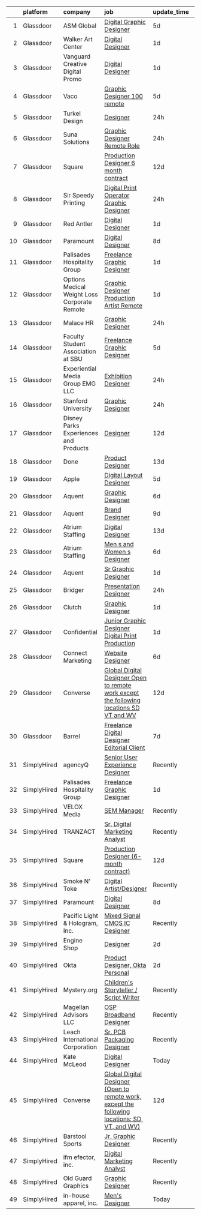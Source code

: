 

|    | platform    | company                                         | job                                                                                                                                                                                                                                                                                                                                                                                                                                                                                                                                                                                                                                                                                                                                                                                                                                                                                                                                                                                                                                                                                                                                                                                                                                                                                                                                                                                                 | update_time   | location              |
|---:|:------------|:------------------------------------------------|:----------------------------------------------------------------------------------------------------------------------------------------------------------------------------------------------------------------------------------------------------------------------------------------------------------------------------------------------------------------------------------------------------------------------------------------------------------------------------------------------------------------------------------------------------------------------------------------------------------------------------------------------------------------------------------------------------------------------------------------------------------------------------------------------------------------------------------------------------------------------------------------------------------------------------------------------------------------------------------------------------------------------------------------------------------------------------------------------------------------------------------------------------------------------------------------------------------------------------------------------------------------------------------------------------------------------------------------------------------------------------------------------------|:--------------|:----------------------|
|  1 | Glassdoor   | ASM Global                                      | [Digital Graphic Designer](https://www.glassdoor.com/partner/jobListing.htm?pos=130&ao=1136043&s=58&guid=00000181473a255bb65f05b414e5d4d5&src=GD_JOB_AD&t=SR&vt=w&cs=1_80135482&cb=1654757402349&jobListingId=1007916725427&jrtk=3-0-1g53jk9c1r178801-1g53jk9cdgsq6800-c425bd996c0d4e93-)                                                                                                                                                                                                                                                                                                                                                                                                                                                                                                                                                                                                                                                                                                                                                                                                                                                                                                                                                                                                                                                                                                           | 5d            | Detroit, MI           |
|  2 | Glassdoor   | Walker Art Center                               | [Digital Designer](https://www.glassdoor.com/partner/jobListing.htm?pos=124&ao=1136043&s=58&guid=00000181473a255bb65f05b414e5d4d5&src=GD_JOB_AD&t=SR&vt=w&cs=1_9c8ebc56&cb=1654757402349&jobListingId=1007923727736&jrtk=3-0-1g53jk9c1r178801-1g53jk9cdgsq6800-6e9441752ef50c27-)                                                                                                                                                                                                                                                                                                                                                                                                                                                                                                                                                                                                                                                                                                                                                                                                                                                                                                                                                                                                                                                                                                                   | 1d            | Minneapolis, MN       |
|  3 | Glassdoor   | Vanguard Creative   Digital   Promo             | [Digital Designer](https://www.glassdoor.com/partner/jobListing.htm?pos=104&ao=1110586&s=58&guid=00000181473a255bb65f05b414e5d4d5&src=GD_JOB_AD&t=SR&vt=w&ea=1&cs=1_f2c7f522&cb=1654757402347&jobListingId=1007923402053&cpc=0EE938385DA0F52C&jrtk=3-0-1g53jk9c1r178801-1g53jk9cdgsq6800-ba81461e9cd8fdac--6NYlbfkN0AuAjYKnBHsdkcMxrD7ZJITXxV72vImVt5xOyKRJQecNMWI7KAtC0OFJIYsAbfb8YRRY8LM3MWQq8_CWcIOLI7lDzglLrOI5v3y5tixu1Akb9Mc2EWYk6pH241XW04iydie2utusR0Mq6WbcF5v4ToK4dbpFxgB12Dk9r3QVcdo5shvpb0ZLUa-YDGbfT-H1jJcSayaLmSoF73ewGOleNppqq9N3rHCJc0MMLGo2ZRhkiaSEALPR9kKc_0AbLd3mAPPRQWexKepvBboq_uFqr--Ge2Sj5tauo2ATewcS3dt0ErjQTkr7tpmhPt1CVjmwUpNbi_uGqnAT12r_5tvBvqbYSG1N2qSttgL67ZCBDzgnVHcYdkA7oKu6eq8kLgGixVUOKYXCGB0XcL6HKFwdm-eWnxLIvehMGLU9TepxEIxvtJMdzI_G_6FDEUvnUwnFqppOo5RaHuTzpaSTn7BPT3aagxaAqNg8DMxw9mSNxA-rm2Km_vce9GSEhfXS6MGIpU%3D)                                                                                                                                                                                                                                                                                                                                                                                                                                                                                                                                           | 1d            | New York, NY          |
|  4 | Glassdoor   | Vaco                                            | [Graphic Designer   100  remote](https://www.glassdoor.com/partner/jobListing.htm?pos=116&ao=1110586&s=58&guid=00000181473a255bb65f05b414e5d4d5&src=GD_JOB_AD&t=SR&vt=w&ea=1&cs=1_812518e5&cb=1654757402348&jobListingId=1007916376483&cpc=8795CF9063CD573D&jrtk=3-0-1g53jk9c1r178801-1g53jk9cdgsq6800-08f28e733b05aaab--6NYlbfkN0D_sybMACCpf9B-677oK5j6rPldVB6BlrVvFjO_o-GJZbzuF-qh4PxErFUqfUsv_6vhl0jY5Q-yQPH-iHKHcp_XDbJBS22ZwItoKejFa_j4izDEiupumHMXEFJCGUZZEOt2d_BvevA5K6Uc0H9mlJj2RyN6QL_iHcfzLqKw589fVrR8pTihbEaeP70vSMdkvnV7QQOkIcbE5KGwzgkArO-ST9UH00LNlc7_KlAgI0JNNPsJ6wPnHsMTqK0Gh_dMTNHkffV8QBCEOrL3wt45LLlXHA4MVYlLUtqdDCpH3soRWrnahEM-ei1ccg79__SghcFaSGMUtKOXbBm1RLhCsNUarLd6ShkHXGmLVGXAwX1P8JS3r9AcudIWyI0kS9fQsx7isEwT7d6VIjKzaWwRls7UGAIrJ-ApYN6nUYsg_EoOfbwIgjQ20mPn1MuBoUHqpgPfwJKXsDO4LC9aRNfgUe_mSuGNeRlv4h1S0kgAjev5_gh4YIIP3jET3v1h_C3PcmM3U36e1eVeL2OHvwNA22KeS7aMHPrvunxCXwVzIR2pCA%3D%3D)                                                                                                                                                                                                                                                                                                                                                                                                                                                                               | 5d            | Atlanta, GA           |
|  5 | Glassdoor   | Turkel Design                                   | [Designer](https://www.glassdoor.com/partner/jobListing.htm?pos=101&ao=1110586&s=58&guid=00000181473a255bb65f05b414e5d4d5&src=GD_JOB_AD&t=SR&vt=w&ea=1&cs=1_39775eb6&cb=1654757402346&jobListingId=1007926341868&cpc=BC9CB04B69E72EC2&jrtk=3-0-1g53jk9c1r178801-1g53jk9cdgsq6800-68148324f7bdbef3--6NYlbfkN0BBGG9LMNqL16EzDx9S3nKk4b6IwprgSJginr0DZD_oW-LxatidhHjSmVhFJ57BJYX4-IUewISouBAPm89hlvC7ovCARdCHChI6pdgdjptmWrF9m8xqIN1IGktWGMjD8kJh_BKZcxCeoc0ycF-InflZ9DZPO8b_TMQr7qNdqrEQgpxRUrAn-u76ATVf7dMQ-bRnoUbOCcYXvSLYozb8IUl__5_PGilkd71eAtFG1-Aa6ZYVHCneDkul2cJV5TiWtMHnUZO6g-UlRpTUAk7iY4k-gL5JBkb6gFnM07DmmdazYyGF0famLPa5hiQi8tLczSm9DgRCI_PpcY6kHxMBY--1u7zSsfyf3fxdv4U6aMl9N3nOzHxK5x7f-nICVExoK1FdgYjqcgiFizhi9uNJE6-rQ88asxKcIGDld4nKhVfFEZf1EX3Ldp6X4nGs7KcJzECUK3TSf7pKjUI3gyGQl0oz2wg9HtR23sH1kq4iiy8vDOVpugTVj_kf_EcxrANGmwnsucLFm9S_9g%3D%3D)                                                                                                                                                                                                                                                                                                                                                                                                                                                                                                                                     | 24h           | Somerville, MA        |
|  6 | Glassdoor   | Suna Solutions                                  | [Graphic Designer  Remote Role](https://www.glassdoor.com/partner/jobListing.htm?pos=113&ao=1110586&s=58&guid=00000181473a255bb65f05b414e5d4d5&src=GD_JOB_AD&t=SR&vt=w&ea=1&cs=1_94fb70bd&cb=1654757402348&jobListingId=1007926454974&cpc=F4EED0218A761C36&jrtk=3-0-1g53jk9c1r178801-1g53jk9cdgsq6800-b8d5b52d3abaf145--6NYlbfkN0CrKuqFZ2HChdZyiPpNbXltZG8irn86HcrPSLd6tRIx4ZVIhI3EJU2hNTlUwn7jSESv8YR8b2Eq2w7k9SOve2S_0zdl-PrxRV24aQ-7NDrJlvLtQna2nRoYND_fNhL2_VoHmScG3YuvBo1N_Wge87rf440oWhqNhO2dNrrc7e7a22i0ylZQKvSVdM2Tt59phaE8BlDXrRfYtBJXHNGfhei7GaQBGO7vDpUPjn0xnxSHO5jHlUpNtyajwAH8wjAETlBvWAau0CXXPwrRmwjWDBTehlFOC7QxLhWvBdQln9SgZZZ6YddtGzLFo_Qtrk_oEkIBe2VZDmOzuv0iZPGECJL7UFXK9IePIL6153uLycJnGcJyqBuIn-3htE0t8pADwzPhsugvLshZu5X4KBuo_ufunLEditiHZOhXBSS57JUwYotWXMNpeIAWUiGdFeRLFbE9csLT_GXSuS94UCpY4LLfKwiCCrtgnSmgcYaiE_8G2QwS0u1Z9BSj275iv2AyrgLbPa0JOfKtEPmFm0-BdnPd)                                                                                                                                                                                                                                                                                                                                                                                                                                                                                                            | 24h           | Remote                |
|  7 | Glassdoor   | Square                                          | [Production Designer  6 month contract ](https://www.glassdoor.com/partner/jobListing.htm?pos=125&ao=1136043&s=58&guid=00000181473a255bb65f05b414e5d4d5&src=GD_JOB_AD&t=SR&vt=w&ea=1&cs=1_21502f04&cb=1654757402349&jobListingId=1007899387184&jrtk=3-0-1g53jk9c1r178801-1g53jk9cdgsq6800-5291b0f55d9f341f-)                                                                                                                                                                                                                                                                                                                                                                                                                                                                                                                                                                                                                                                                                                                                                                                                                                                                                                                                                                                                                                                                                        | 12d           | Remote                |
|  8 | Glassdoor   | Sir Speedy Printing                             | [Digital Print Operator  Graphic Designer](https://www.glassdoor.com/partner/jobListing.htm?pos=103&ao=1110586&s=58&guid=00000181473a255bb65f05b414e5d4d5&src=GD_JOB_AD&t=SR&vt=w&ea=1&cs=1_f318c55a&cb=1654757402347&jobListingId=1007925994829&cpc=BF2D99A98B89D842&jrtk=3-0-1g53jk9c1r178801-1g53jk9cdgsq6800-3783f5a896da3b6c--6NYlbfkN0CuzsG9FhRUzkpdyAYWijcn66NWQSH5HSFZ2dpvxNp_JjtXIu20bFzANCUprxpLxwx8fGdYxpyAgKucB4o2-unOcnKipV4WCil_-IuBJr4AEavHUlhY7bvA_OsDUxc_XtHAgGbBFks-ORxl9sFMkk7flOT-Io8yAcLNuYd8FN8q9w3gXxb_PZfnwx1ehRHIemADL3BVAQr_M9NC4MsTaUlwPUuSdRXqvWbVF1nkzazlX7dTvfsCS7bQLg9w8J1ns5W8VSeevDYj62yCRVtWHPasqWeUdYkV6VsrXh8w0tIhUJJji6SYh47MZR1twRUJyi5ap7edIEklwwUO87ph697GuOKiksPB9jvD0m0nYsjozv587eruqwxlsCLUm4-PWvrk2D_CMZHaZTaI9-nLXjE3qbLdCWNATkhtu7iHqwHobt8-9pVyIj4_EIhspsCTzbnH8QcHryFXbQyzJ0foP21GlHGQ-3TmWFqlywFfn2WGXWRcwunRvB8EBL14gCql97o%3D)                                                                                                                                                                                                                                                                                                                                                                                                                                                                                                                   | 24h           | Boston, MA            |
|  9 | Glassdoor   | Red Antler                                      | [Digital Designer](https://www.glassdoor.com/partner/jobListing.htm?pos=129&ao=1136043&s=58&guid=00000181473a255bb65f05b414e5d4d5&src=GD_JOB_AD&t=SR&vt=w&cs=1_abf7daef&cb=1654757402349&jobListingId=1007924065144&jrtk=3-0-1g53jk9c1r178801-1g53jk9cdgsq6800-ad2aa157f85496fb-)                                                                                                                                                                                                                                                                                                                                                                                                                                                                                                                                                                                                                                                                                                                                                                                                                                                                                                                                                                                                                                                                                                                   | 1d            | Brooklyn, NY          |
| 10 | Glassdoor   | Paramount                                       | [Digital Designer](https://www.glassdoor.com/partner/jobListing.htm?pos=121&ao=1136043&s=58&guid=00000181473a255bb65f05b414e5d4d5&src=GD_JOB_AD&t=SR&vt=w&cs=1_12913cc7&cb=1654757402349&jobListingId=1007905505970&jrtk=3-0-1g53jk9c1r178801-1g53jk9cdgsq6800-2970fe3781bd42e4-)                                                                                                                                                                                                                                                                                                                                                                                                                                                                                                                                                                                                                                                                                                                                                                                                                                                                                                                                                                                                                                                                                                                   | 8d            | New York, NY          |
| 11 | Glassdoor   | Palisades Hospitality Group                     | [Freelance Graphic Designer](https://www.glassdoor.com/partner/jobListing.htm?pos=111&ao=1110586&s=58&guid=00000181473a255bb65f05b414e5d4d5&src=GD_JOB_AD&t=SR&vt=w&ea=1&cs=1_143d0698&cb=1654757402348&jobListingId=1007924335698&cpc=32EE424DE2B657EB&jrtk=3-0-1g53jk9c1r178801-1g53jk9cdgsq6800-b405e2b8cd644ee1--6NYlbfkN0D-dciPH9-XlgGA_QM7HOrLqMY4F-XGjrsbE9eoo8PYvzP2YlhXXoN_7sRlTygH8jXsHW9AhhAerFGXSZzjzXUL-2FMcYLGfFffhRGLPR6A8Cxyaq-mxTzdhVDhKA4ZrfrYplTarPFPEoWbiFJaS0BgSMr4lpI52QJ-872kShdPl5U3VQOKBkvAVJDfmwkKnyPKXO6jtGfqCa45WOVBlFsZy7S3AoERtoid5-58IQqwllrsdOBHZkyJGJeH8bnweOEJIUwbjSmZ0qMe4OCAou7zxx2oUlmn0toKUwYq-p1L0x-xeAmkgCP1HKMa3cKPvwenpOB1CTfOwKr3reZJyCO_kukhhr2so8trLkHE4vClLp3qhnBCoNLTfiA_JR5za6kRAPOOSoALQ0ey6FYgZAW0fpraZ3YvpE_OqoIrA2aVdUbZsXB1EWN0TY8s6Yylf3Seyg3RJQoGKLAQiKrjC0YwbjZ8zQBPvj146CAK83n3byy8vr-SRb2wQbaxuCCnqf_uuAjZjZcZBw%3D%3D)                                                                                                                                                                                                                                                                                                                                                                                                                                                                                                                   | 1d            | Remote                |
| 12 | Glassdoor   | Options Medical Weight Loss   Corporate  Remote | [Graphic Designer Production Artist   Remote](https://www.glassdoor.com/partner/jobListing.htm?pos=105&ao=1110586&s=58&guid=00000181473a255bb65f05b414e5d4d5&src=GD_JOB_AD&t=SR&vt=w&cs=1_47afa3d4&cb=1654757402347&jobListingId=1007924226699&cpc=40021B6B9FB64F38&jrtk=3-0-1g53jk9c1r178801-1g53jk9cdgsq6800-2bf8d94c5823c0bf--6NYlbfkN0AmAiFrx6EDHmlxYwsl_Sd7CYI91iAkAKqr5ypBzonM2K9-h3HOtVLToDNI3o_6pzCXzk4SrtVfH8J3kFo5wEMzD0DvpkXXecRMRlEjc7mH5J1zl8BnTgvlx2HxHTYNpVDskgwnFMZtj7k9Sc_s5P8ya22oMSSDmAVyrsZbNQaW9oTPC9sKCFNLDXQlymv8J1yXU6WCdK8IWkrJtdaT3pg6Gnwh43Y_TKSX9dCyNpP4-wChSKReZLw5hu5wL5NS3bK_MqimbPlC0_znplEgZQJokNNA-VyuF2Y2EMRtGDLBRKMlxKbu0jk5LovOpgeXX6VdRTAumuD5Mt3IFhJO3bcvfHGIPuYXYIOSXbCCUtHmbFialNGNW78xV8SIN-BvYNmQk2RtgC3UtVvctGVyJCqtGnsKIwVWYHoT-0rVGjs0hec-u2KNwPZxdgINJieFgJtRtiIEAkmFuflUoSkPof-JyDMUGEs0kdOleVoZRDp64-345CDPBpTEHHMcmmrnuiOLZR_sKHiQYDJT7pQoSo518h6tepOaceJ7cl80KwrIkwdmnY99yKAPWP90K1MwHDX6OkVLjcbgiDQHH5FlfA7KqBO8MNa9IhYRfVFcdlowjCsk6faFoqywpEbkBf80rcPLYCup6Mh8vQ%3D%3D)                                                                                                                                                                                                                                                                                                                                                                       | 1d            | Saint Petersburg, FL  |
| 13 | Glassdoor   | Malace HR                                       | [Graphic Designer](https://www.glassdoor.com/partner/jobListing.htm?pos=108&ao=1110586&s=58&guid=00000181473a255bb65f05b414e5d4d5&src=GD_JOB_AD&t=SR&vt=w&ea=1&cs=1_caf52cf7&cb=1654757402348&jobListingId=1007927040837&cpc=8A48E7D5890B96AC&jrtk=3-0-1g53jk9c1r178801-1g53jk9cdgsq6800-03fca42016981b85--6NYlbfkN0B1K-_w_jr3eLAmvvwdCAHXMFPGP9wVqn1cg90rn-dvSNA4PvwLnW7UeZstGaONGmTQSNpiplE-BdQIDhLE5B3eu7YFBs0yoToMnOrGigEFXgl4IBHTFirHtHDcRtwM9gbKPa6FTZg8E2vVUSMc4ALC0_w4L2wWReyXjd1UVK9MGuFLkar2_2Io6-F-MkqKVD5BK18hD0x4Lt3kGBzl7ExOyOK1PJn7PaZz6n0Jhd6M56Ldfi6fcQMG1D_BzuUmzxkljMSioUkl2eYPZAF_GJXihwVJRqnvzs1QNUtoXqfLKF_AIkY11x_EnTeLWhp08Rjd-JXmrtys_T7wAb8UL437urvfS9HC2Bu1wcG7pwXggcpyy8GnOwi4qhFLefJUIQWc8AvugEMoEAR792flA9ufj5_lwCg3k-SeOwhAx3FLd39vWiKpEfzxnDoiTJ2eskwnx9FCOMbCEfFFdm5GsROVkExigesPH2sZpJ_XKZbtrfrcWwOF9gZ9Pb85KWan0yDQk_RU2Pf7iArBFytvBC4C8WnOnBAgxHRG0nkxcvur4q2rtfj3BLrKhIclHeIDwDMvn12UCFOVIs5nGVRJ41UsMJcxRW2kBEsPBYylCmkMwQ%3D%3D)                                                                                                                                                                                                                                                                                                                                                                                                                             | 24h           | Remote                |
| 14 | Glassdoor   | Faculty Student Association at SBU              | [Freelance Graphic Designer](https://www.glassdoor.com/partner/jobListing.htm?pos=112&ao=1110586&s=58&guid=00000181473a255bb65f05b414e5d4d5&src=GD_JOB_AD&t=SR&vt=w&ea=1&cs=1_5ba95215&cb=1654757402348&jobListingId=1007916309617&cpc=2CAED5C921A5F994&jrtk=3-0-1g53jk9c1r178801-1g53jk9cdgsq6800-b461f3c2c1fc72a2--6NYlbfkN0D5OM2_DtJwWfmjDms4YBJ7udPE98KGKje_yY5u683XQjLowkIHHiTh22S_utxEMKHI08aF4QWqFKor8MJUT_kFOMt5x_2Z64TQenWTcwZhxRQmBev_HpXoeVoD15X6FBid0GRHxLoLON5sqpKENA7JL8yTR8aw4ds0RNOqc-j37qwFZM3BeTODJxLQS14YpmuTHIA9nNoWmB4L60qznj03kyPiVSe2K9KKtjhtnjYts8s3C39PB-gVT4Cl409DpUfcG2olIjjQ7A4267_EN7DWQBjCTLrD_K7i3E9jsYeO4wBoLuqkGM81duyk8MMkYpowaX1vQySjRYK1dbcTpKSrJK8AVLKM2zjF1NWuVm9-MesPFa_xDAaDL0Px3hMdEMKJ-4wfHms_o4h9tso6JeF_Ij40Clg7VMLMPRMptF0VziBlTg8lybl9W--584PQNTvS3zWj76N8kuEO6qg8cy0IfgJ5wBevm7YdgfizbZz-8oaQG97DXfG7wWBvkNC8UMc%3D)                                                                                                                                                                                                                                                                                                                                                                                                                                                                                                                                 | 5d            | Remote                |
| 15 | Glassdoor   | Experiential Media Group  EMG  LLC              | [Exhibition Designer](https://www.glassdoor.com/partner/jobListing.htm?pos=102&ao=1110586&s=58&guid=00000181473a255bb65f05b414e5d4d5&src=GD_JOB_AD&t=SR&vt=w&ea=1&cs=1_1f468e96&cb=1654757402346&jobListingId=1007925989422&cpc=8E078B77C4668316&jrtk=3-0-1g53jk9c1r178801-1g53jk9cdgsq6800-a6d8193b30f55bff--6NYlbfkN0DWtRa9NJfjQIs4MWRRqD4F41esfMsK79cV24t80VXfzWoIWo7wDhVmyZUnlRQS_-iGMlVLOPf2zmP-Kd9d0C9acLE_yyMGRN2rLe2LExMIcAG917M7rpynZGD-r-EMD6N2smUNAgWb6TDtpTxWjhoz_AJSxAtej0D2KcjQr32Ka-491Xun2sU_CXB2PqRhHj1jHLE-UnfXHfJqy2OJ5FiECP4lpssb0YDspG2A4DfjVH6utuTI2COYst2OPVw6QUXEInXAumxkx4WDFngjST7h1ebkI57FOzEbBOEjEOfVKviMacSLefnnkbUKWZQoqyBVrwXPC_rxKV9f6I0JpmUPtE6wn5IWYL_MAAlFoX2ONTJrIUfCSn1OuAlsoDcjyJ_2XpOdBNORu3iPMIjdcVES4STpQnfg9o88hCvl2OUBsDkC_xiHdA_9tW_i44WFyYIhkQOIL-6mciyxYninaHKtg7KjiwaVo1TwnqeGu2FdST-y0rRDMcy2GRjKFwaEE_ijJJcIXbwshA%3D%3D)                                                                                                                                                                                                                                                                                                                                                                                                                                                                                                                          | 24h           | Peachtree Corners, GA |
| 16 | Glassdoor   | Stanford University                             | [Graphic Designer](https://www.glassdoor.com/partner/jobListing.htm?pos=128&ao=1136043&s=58&guid=00000181473a255bb65f05b414e5d4d5&src=GD_JOB_AD&t=SR&vt=w&cs=1_2fa0922e&cb=1654757402349&jobListingId=1007926601242&jrtk=3-0-1g53jk9c1r178801-1g53jk9cdgsq6800-d533184c31be19fb-)                                                                                                                                                                                                                                                                                                                                                                                                                                                                                                                                                                                                                                                                                                                                                                                                                                                                                                                                                                                                                                                                                                                   | 24h           | Stanford, CA          |
| 17 | Glassdoor   | Disney Parks  Experiences and Products          | [Designer](https://www.glassdoor.com/partner/jobListing.htm?pos=122&ao=1136043&s=58&guid=00000181473a255bb65f05b414e5d4d5&src=GD_JOB_AD&t=SR&vt=w&cs=1_16a18e7d&cb=1654757402349&jobListingId=1007898051939&jrtk=3-0-1g53jk9c1r178801-1g53jk9cdgsq6800-643271d0f8830234-)                                                                                                                                                                                                                                                                                                                                                                                                                                                                                                                                                                                                                                                                                                                                                                                                                                                                                                                                                                                                                                                                                                                           | 12d           | Kissimmee, FL         |
| 18 | Glassdoor   | Done                                            | [Product Designer](https://www.glassdoor.com/partner/jobListing.htm?pos=107&ao=1110586&s=58&guid=00000181473a255bb65f05b414e5d4d5&src=GD_JOB_AD&t=SR&vt=w&cs=1_aaa5a620&cb=1654757402347&jobListingId=1007896596008&cpc=AF1E4A3695F490BE&jrtk=3-0-1g53jk9c1r178801-1g53jk9cdgsq6800-62694e3607ed607e--6NYlbfkN0C-LxO6OzFeyYVxZOsqOoGVZSPgtH8WHva8NWd1WDVRmqXupYKp1xC7mBY477ooZpLSbW9f2GHbcWvIeALBGdza5CccmxxfJIlOcVioI_zaq_nlqjoAI9qWq4AcwmRasbYh3PVdAmo-nd2dfN4TyJGlDH__UQKqaR9AQZwfwL5gEGZlNmtrP0nIZZcyiivmOFle2rrO__uMOHZWrXyNoePew24lmywHHM4Yu2jvGpRl5GFRxyqx7rOtan4mTmqlHJW3EZHwu6Jl4QAU3n6tUzNGE-21RAAWM1XwT5DO7A4dOKNdHdxleydu9deHQW19pzcgfjnUjsIzm8eCosWS-i7RygogBwrmXi4f_NyOMyeHV2DutwJDK_EmOomCPOu-Kvzr-OP1foN_FeBop3zNkxdJMyuDlinno6Qd40Yxg1qunWOnY5dQQjSgi_-0fNBW0Y4nv0QGJS1eFmaA3Q5eHXwGcDRrm8JEwKNujmUc-uGYriMgvC625a9ZhTqKV2RVmGxV0FtYm8uF4J_xwc43HV2JIrNyHJco_yScTEAqOzUmYfjDMMvoAFZP3CYs_MyeP54RCNJpeuHoEno_pStNJjtc)                                                                                                                                                                                                                                                                                                                                                                                                                                                              | 13d           | Remote                |
| 19 | Glassdoor   | Apple                                           | [Digital Layout Designer](https://www.glassdoor.com/partner/jobListing.htm?pos=106&ao=1110586&s=58&guid=00000181473a255bb65f05b414e5d4d5&src=GD_JOB_AD&t=SR&vt=w&cs=1_611995e1&cb=1654757402347&jobListingId=1007917015785&cpc=B076152010A3B66C&jrtk=3-0-1g53jk9c1r178801-1g53jk9cdgsq6800-8a90a70d83359f7e--6NYlbfkN0BvKrLyj5gPmtZO9T8euul8TCxuuKNOtzRJOomxnwSEodTz2Bc-sPZl8WPllYOnI2gKGmARVlNo3lfOjTHd7doCUsSM5i-YfW4ki4WP-9LUd2MVhn1uzP_bgH3s8MZWh03QrAkubf6mSv9eExnRnsSPx782mCuy7asyDNCUfMp8klOlaHebsSJKp8sQeNrPtbJ9QDDeaNlj7ywf6MIC-i4HrD0DtNH7Pr2TmtjHhsG_VeMG_52ByFjoGJTs00Jtc5RYvLXMwB338hXjP9yGL0MpsWd7YSJ5kZsPTPMEUe1ZXCYHeahLDHolpL_fBKUIHdT7J3VWOREuRvbHF4DwCAtvbzyF3WbOzcZYMNjg3Hdd0cnHfXEshIzEatNi__fUNga-oidQZZnPAO-QKIlx-1V5oq63wciqbPfnUzS5w6oR6d9Tbj9ow4WxmXhQxK3gqjlY0hoHzBlwHlpDTkvNoBetvF6ij5kQ6XB47DqffZSamJ-hnSpkTLzbUGtqKa2G8phQldysQ9vhKVX4Yj0Hdr_e1M3uORBJKtnXz6tqBDvnLn14_Jqqj3nLrU1vfWbSyg6CSGMZJtwTeZuWOKYYYum1fqfe-Gviss2BmYj3JGod-GcID_ka1oDiY3mogiKZpgkd2aZ3KDcGplKkKn3amtnQAQ__u-q3UllD8sjXgofyBAUqc6NeKFbxwwmPFB-hSBS5LJSgS-L_D0rnlr5mBcVLlN7Egrg4TW-X9N5F92H_P6ZSp69K6ckYJrxVbcNBDBaEQiTGBhXaqsI1ZHzC8d5lW5IkW9SVsK3hgLyiuJfrb98Oytg7_VRA-fmSCHJ5KmYcNHjJpDyMDXESsrYIfFahL-g1l-YI_Nh2aisPrLmjZkvOqpcKQX_ytVmd7X2hMugsmRIPAkFF_4aExdAOAWDYu-sIqSSLE82tPsFLmFprlUR_W3wE9CNQw6oZvAyL4M5pSQY9qh5k0Q%3D%3D)                                                           | 5d            | San Diego, CA         |
| 20 | Glassdoor   | Aquent                                          | [Graphic Designer](https://www.glassdoor.com/partner/jobListing.htm?pos=117&ao=1110586&s=58&guid=00000181473a255bb65f05b414e5d4d5&src=GD_JOB_AD&t=SR&vt=w&cs=1_1b3d9c3b&cb=1654757402348&jobListingId=1007913723414&cpc=A65DF3A704A48F9B&jrtk=3-0-1g53jk9c1r178801-1g53jk9cdgsq6800-2a439be635ef1c4a--6NYlbfkN0DMrcEu7yrtATojKJA7cEzGQ3FdRGWLh0CZQInL4ECGI9gD0Wolx9R2v-Aex0-GK076c4u4wvKPf8HR1GWULyhEUo4Tlex082KQlMk_gIK9S-9HbFztSrw_uAEa7Kl8YIfOEZG_OiiRs9gg7JB_I-dRpAuFSIsmk6HciPlg0uhgK0OVI99X7W9abB-jlz1IPb_Gouznug9nMasY-DD4POj_kVrXI4u-OsggtyJR4T4gkKljXB7yIf19xeQO-FsTvP4o-ef3fOezQ3OpLVQLpciMcGc3qXyAMqcaVqky3-6ZqQjk0PqHkBDxMCY7_CFXt7YRMtosyfIeJzZPbhUy29A3Y4RPmykevBlMOzI0DliPA7Pe5PPpuC5ZwkrFHJMommIAFtdqK0xdHN3HyvZgjqgQnMgtJNotEWCEB9o4-RAycNZ-LMrEgXaauAbRBj_mJKj1GXTcQutJWg%3D%3D)                                                                                                                                                                                                                                                                                                                                                                                                                                                                                                                                                                                                  | 6d            | Washington, DC        |
| 21 | Glassdoor   | Aquent                                          | [Brand Designer](https://www.glassdoor.com/partner/jobListing.htm?pos=114&ao=1110586&s=58&guid=00000181473a255bb65f05b414e5d4d5&src=GD_JOB_AD&t=SR&vt=w&cs=1_c243c8cb&cb=1654757402348&jobListingId=1007904361036&cpc=47CFDC01B3F81FAC&jrtk=3-0-1g53jk9c1r178801-1g53jk9cdgsq6800-3a74673d5f60b33e--6NYlbfkN0DMrcEu7yrtATojKJA7cEzGQ3FdRGWLh0CZQInL4ECGI9gD0Wolx9R2v-Aex0-GK05aw9RU-KCTKzrrYCMOIvwsh01nDuVmhWGneBVfajRotrf6oeh0iwtu_D2tWy7JwFcLdEAI3up_G04IyGerZfVnzbcNaDnkjMpjoBVVN-JApH4iFX1Py9Lnu5GOIJ62xhskyRlCwRp-j9TsQQeHowJVH26MvYjYRcKN7R-84XcX3VjC_UkKO9khHgB8yMzXtYLxRA2sIfOJrZHx5xlYbBVUAiOqS9fw8Kxh84DALwg3S32x9ZgruBKLUSxfIXLuzGybespEgVbCFmqC3e1_qpCOc7vxYlnjtYnWMdWk_-VMRQVIBM-cQYGRorNf-7hqGLyHGMlOI88FO1eRz_LByA1iY0mPdTHq82uVT8R8qk7uZtAzM9nOKRKq6PfuMA1jKqLKOLhvt5VETA%3D%3D)                                                                                                                                                                                                                                                                                                                                                                                                                                                                                                                                                                                                    | 9d            | New York, NY          |
| 22 | Glassdoor   | Atrium Staffing                                 | [Digital Designer](https://www.glassdoor.com/partner/jobListing.htm?pos=118&ao=1110586&s=58&guid=00000181473a255bb65f05b414e5d4d5&src=GD_JOB_AD&t=SR&vt=w&ea=1&cs=1_8c8d049c&cb=1654757402349&jobListingId=1007895620827&cpc=334ABAF5D42DC775&jrtk=3-0-1g53jk9c1r178801-1g53jk9cdgsq6800-c85a8ee0eebe05a6--6NYlbfkN0AJVhJRw9wUHBCF8R8adMoLXwMaKLwknIknnYTuOdK23DV61sywQ-0ewnDTWuO3HeOnTOVJiD2b_ZCHrmXLgSem-7P3rQmuidm1Oz8Ji2TGDnepYIhbEttUZ4i8pIZb5-ZMKzAFw8zxtPoUc1KB-EeG52udjWXuLkJUCD63QL2Uhbv89vviBXXQUe16d4F1PCRl607vfDSvoif47vqJrX5_OHsuggWDA7AXMjx0Wks71lvvVbnW9e4P_D5Fhjst9o291wdjCoovx5YthyHT2zH0VW5fCmGFuGxq0uZHuvhKmTkKDYTrQjUuBOcUaMoD2yRUl3I50cgQh4aktQJ1E008-CHtxBQANZSWPS_IuHgy45sGMtuEw7r9YatugnJI9a-NoGKtdPjYCjdnV3jue1p_u-X6GCJTZP2hCr7UAgj0KrLYsIBeZ-DK9QkdlpB9dU4EYgs0tSwNYuIm2hkYHuJJGd89Er6J3M4EeQT54Kw6Po2VuXoF1ITMXhX6WXlQpmSRylNxZwUVqM_tov7ZOH5D2pRvEi3eSkRc0H4yXPJlacrabrms9WgXKcRyUaPPmHhCUMdUp8pjhSa-mbgdGtjPQlvch7twVcOEWoBWvlVqdMbbAFvLMD_QancEH9o_MixXw7D5VNmCCzLPY-ivGF9hzIVkOkOPeYinpopZG7n1v0sLoEhTWv-JKNeZMgfuUBSYHpSil4oW5bLqpQJ5ISU5WZsAYEONeFXxaU3EfZSp2j5SNcDkRygyYw7UtcapG4QxM7hMfEQb0WZZcSDqk8o39ZPiVfR2ISfCoHOttg-pyAKkR91_Kk1JA67ZL_yCw4oxo5TNX4ZYLRo8BRbL8raqsBsy5NNZlpFUxO1Pv853WSk2Kp_3YcbC_g4XV19TKk5Uun9ZmQPbXxKsfjOzbvM4dYC_b_S4WYZM5boTAsVmjbkZKZs2J0ewlBWiiO9PqDd2N6cKFG4qSU5I0HOcdSwYlaJF_SgzRPynIqvSj7-5FotOv_UL-XnVBNJg-kEpVP8%3D)           | 13d           | New York, NY          |
| 23 | Glassdoor   | Atrium Staffing                                 | [Men s and Women s Designer](https://www.glassdoor.com/partner/jobListing.htm?pos=119&ao=1110586&s=58&guid=00000181473a255bb65f05b414e5d4d5&src=GD_JOB_AD&t=SR&vt=w&ea=1&cs=1_213cf3fe&cb=1654757402349&jobListingId=1007913980438&cpc=9908D8D4413DBB8A&jrtk=3-0-1g53jk9c1r178801-1g53jk9cdgsq6800-3d5321b8a4797312--6NYlbfkN0AJVhJRw9wUHBCF8R8adMoLXwMaKLwknIknnYTuOdK23DV61sywQ-0ewnDTWuO3HePKx7sYA1HMxwYqcWFzVaNoz6VDVe67G9sWCo3LupUkJMKvj9SkQt3hpnT4eNFFOLwxgGhXdbtxRX5Ri9EjHvppXZsXoze6a_lbNprpzb1sH-6YcsF-XxI_hC6HUuzwblfJuMRVMa3zBD38CMoxVcgVj6yReZgPRcgS6zW6z4aK50egwOkVHPbDYWP7KlLkZCrjV_-iJRcyN_xQCZLmaFJBbVDHgfa3SYbnsapDSFeCojLtapnz3E6tWoVLKsoEL7qnP9L7NnHkrkeWg9vvo6EcTiaxNKResD5q_bNaaBdW3CcrAv8djut1SanIpPq_X8tBYUHoo_-jbrogUa0VLOljbAHd5lRAthmjHJiT0oji8djpGygraaGrRFK9yECoQAau8hBJy-PJ2GjU65C5doX0UAQ8jZzBq5MOrXFXVSJf8W35UWTUp_UE9NVXdY7daF-PBQm9U7VRucQ-wCQEpn_hmn4xD4m8UHN7oRGtW-TYkgMFMJ9Ubx2K9qtvIx01QJ1XqO2iHVIJAUZoWbj43elDwTmc7rMF6lrR6OckO-yrIlqwNWbT_FFZ8g2kUxbytJJ7TEtQ6TJxK60Kyypk3sq9bJ7eBDoctrmtwVmXEJJ-GkBcfQ4kq45BUHZV4GpcOVWrj6WcvQ5bz_TP9Ua0BYA-SEOinzV2-DZRW1g9mqzRBXYNsWxVnu0utikF13PpQol02Q_qxCWonFsZ7fagpdnQ7M-jaegFUp2XXoKuXR20cEzBFlhJtEdIxD3JLFr4eUHBQ4vKzEICXyqETDCbbWNlQcWTuGf899SFoqCvBwxh9vWSKDMrYblEqfzdaNDNGE7BgnkRaaF3_EXfW6fzK00ilxpaBdyVkfxfe1aBvgoxYzctLisdGV8fM45zs1zm-0WhwaiKa3p2YTWagUHLQL5EiCVibhmJlSUNKveNXLhYx9R8NdCYTc8G3L-13tMWRv0%3D) | 6d            | New York, NY          |
| 24 | Glassdoor   | Aquent                                          | [Sr  Graphic Designer](https://www.glassdoor.com/partner/jobListing.htm?pos=115&ao=1110586&s=58&guid=00000181473a255bb65f05b414e5d4d5&src=GD_JOB_AD&t=SR&vt=w&cs=1_64c79387&cb=1654757402348&jobListingId=1007924481156&cpc=3DB599BF2F4828F0&jrtk=3-0-1g53jk9c1r178801-1g53jk9cdgsq6800-030631ef2ff7b954--6NYlbfkN0DMrcEu7yrtATojKJA7cEzGQ3FdRGWLh0CZQInL4ECGI9gD0Wolx9R2v-Aex0-GK05DgAmYzd4hLpFvVhL9lj6OZnqOe6UCnB8UZ_LHQBT7zpvTSWPYVD-htPCeakxO7YKKaK__q-Xg_c0LoaA6Pc_HDEn6Z2yh5S2wllb-JePQgfjfb9JKQ5jJoWgCxV5fJ6fOOXKRaC-zh_fH2ttlbP_QrDvuWL7emp16IR0bgo18JcGJpeFOIoTa1_EbiT6_vlFIXtQHyZbF8LL_wbUitPKRkIVE-QAIZr_qhGhGOS5OhmcnyvP9CHgGhcrreStvt_rLCpa76WY1iBtLHOgHZZcxHZkOQuGo9PEfrAzcv0_HKqlLzZ4USEVin0mHrKKyeZifnTuLT86twkwmtPJVQRFxbnTLxkWPBZ6RPbbdJxRJZIUX7Q3w9aX6W4ZRTyjV9_6QKlYNG-CAgA%3D%3D)                                                                                                                                                                                                                                                                                                                                                                                                                                                                                                                                                                                              | 1d            | San Diego, CA         |
| 25 | Glassdoor   | Bridger                                         | [Presentation Designer](https://www.glassdoor.com/partner/jobListing.htm?pos=126&ao=1136043&s=58&guid=00000181473a255bb65f05b414e5d4d5&src=GD_JOB_AD&t=SR&vt=w&ea=1&cs=1_38f9aba1&cb=1654757402349&jobListingId=1007927903438&jrtk=3-0-1g53jk9c1r178801-1g53jk9cdgsq6800-7ddf65989bf65319-)                                                                                                                                                                                                                                                                                                                                                                                                                                                                                                                                                                                                                                                                                                                                                                                                                                                                                                                                                                                                                                                                                                         | 24h           | Remote                |
| 26 | Glassdoor   | Clutch                                          | [Graphic Designer](https://www.glassdoor.com/partner/jobListing.htm?pos=120&ao=1136043&s=58&guid=00000181473a255bb65f05b414e5d4d5&src=GD_JOB_AD&t=SR&vt=w&cs=1_46869eba&cb=1654757402349&jobListingId=1007923577354&jrtk=3-0-1g53jk9c1r178801-1g53jk9cdgsq6800-53dbdef0ee9ecb38-)                                                                                                                                                                                                                                                                                                                                                                                                                                                                                                                                                                                                                                                                                                                                                                                                                                                                                                                                                                                                                                                                                                                   | 1d            | Austin, TX            |
| 27 | Glassdoor   | Confidential                                    | [Junior Graphic Designer Digital Print Production](https://www.glassdoor.com/partner/jobListing.htm?pos=109&ao=1110586&s=58&guid=00000181473a255bb65f05b414e5d4d5&src=GD_JOB_AD&t=SR&vt=w&ea=1&cs=1_8233ae88&cb=1654757402348&jobListingId=1007924038534&cpc=BBD63848FB84346C&jrtk=3-0-1g53jk9c1r178801-1g53jk9cdgsq6800-1fb247afa7cd7bd2--6NYlbfkN0AEEmf4gNh4XgDtJjJu_YulsdDVW4jXW_xJBrY-kvSvdAaYeRzmLuv9jRvFH1sHxcYdDEOZsuCV9LrC_mnL8Gm6KTSCVoCq6FJK8acbDSK1NT7stR17aEUntnKkzX_nktKHOEh6xpxGdoIQR4FFkNDs9fJSv57GIna1oeq-6yj22PP_odSrapQiYdB8ZGE8m_HP5qVoXol6r2RPsqMlqhDiIW6fpjwKXgeOVZhTqyE9eJgUmSnzhQUCD0SQAKhZu5GoitMSs5qXqUSbWcjVS1KWhsV9eiHeFXqo9gfTsZ74SglOO-3okKFAJ8lQy3ZAN3cziu3PELRMQPZbJgxm3IGCtiwMUmzXpa_gYOsqKLtene3S-HtqX3lxF0LtaQdiDcC5R1bnCsXP_LWZLUaNlJk_dYKP1YvY5HmOgonoTlHZ2rlIn-BjphdOkAs7lx5FDGoJkPgtjlJlVOc-LUoV8GPtuwNXAqSxQDHfu80Ix-hL_uLi1wdsn8-4fCMIrHYg3KyDFKVztQWMI-50Mjl_Fv2mZSp1VxvciG4%3D)                                                                                                                                                                                                                                                                                                                                                                                                                                                                           | 1d            | Washington, DC        |
| 28 | Glassdoor   | Connect Marketing                               | [Website Designer](https://www.glassdoor.com/partner/jobListing.htm?pos=110&ao=1110586&s=58&guid=00000181473a255bb65f05b414e5d4d5&src=GD_JOB_AD&t=SR&vt=w&ea=1&cs=1_46e390b5&cb=1654757402348&jobListingId=1007913823562&cpc=32EE424DE2B657EB&jrtk=3-0-1g53jk9c1r178801-1g53jk9cdgsq6800-927f15994464d5b2--6NYlbfkN0AOU4CupoEszF6aan3T-A3z48ZUg4zNuZDs-C5FmGNPwjrS6MU4_JMJdYnkRwJBDKWmYmSQZpOqFpiqq_XaZRCj4rwdFgoOGeR1U2lhatFxECFiHteJYtSW_81fZQJ6_lgTICdxSsw2Zch6dBXqzf5NBAgxzbSGwdzn19Ymikje2OqfzH5bU5GYxPrVtmIqvYrwlu5WjovTNvUI5-3elw_9dp4klY9Kte8EucjMW-XLwJog346r0LCyhC6HJXlERb4D-bF0iJaTzROLP9roFwqzYM58YNfM39iw5IsfzQPu9sWLsoEG1PpwChms7yxnhjPbse_LuZLQE-QdNRILsqgiDuTLrDSwiG3WQDAqiiXGMgqfBxSSfbJgXlzOoCp4YqZ1-EFQ6uE4mytv-vj4o6z3OQScEUXYnY1Ra8EovdOK4LlpMS1azHOSX-wykm2S258zVI6tk1noD0JBxsYo9mayyqJQoKliAdwIrd4hOHdQpbEonr3NGNyW)                                                                                                                                                                                                                                                                                                                                                                                                                                                                                                                                                         | 6d            | Remote                |
| 29 | Glassdoor   | Converse                                        | [Global Digital Designer  Open to remote work  except the following locations  SD  VT  and WV ](https://www.glassdoor.com/partner/jobListing.htm?pos=123&ao=1136043&s=58&guid=00000181473a255bb65f05b414e5d4d5&src=GD_JOB_AD&t=SR&vt=w&cs=1_5f6cfc73&cb=1654757402349&jobListingId=1007899058664&jrtk=3-0-1g53jk9c1r178801-1g53jk9cdgsq6800-5784a39baafff39a-)                                                                                                                                                                                                                                                                                                                                                                                                                                                                                                                                                                                                                                                                                                                                                                                                                                                                                                                                                                                                                                      | 12d           | Boston, MA            |
| 30 | Glassdoor   | Barrel                                          | [Freelance Digital Designer  Editorial Client ](https://www.glassdoor.com/partner/jobListing.htm?pos=127&ao=1136043&s=58&guid=00000181473a255bb65f05b414e5d4d5&src=GD_JOB_AD&t=SR&vt=w&cs=1_aaaa3235&cb=1654757402349&jobListingId=1007908208292&jrtk=3-0-1g53jk9c1r178801-1g53jk9cdgsq6800-23b6e06e99057b4d-)                                                                                                                                                                                                                                                                                                                                                                                                                                                                                                                                                                                                                                                                                                                                                                                                                                                                                                                                                                                                                                                                                      | 7d            | Remote                |
| 31 | SimplyHired | agencyQ                                         | [Senior User Experience Designer](https://www.simplyhired.com/job/cIDtvicOoH53aMYEP0Ljm-akwv5PTKqGSpFWDKdyocaD4666RjrRkA?q=digital+designer)                                                                                                                                                                                                                                                                                                                                                                                                                                                                                                                                                                                                                                                                                                                                                                                                                                                                                                                                                                                                                                                                                                                                                                                                                                                        | Recently      | Bethesda, MD          |
| 32 | SimplyHired | Palisades Hospitality Group                     | [Freelance Graphic Designer](https://www.simplyhired.com/job/1IshJpmbx9FqUXzk8L0mjicDnXArkPskbkZx4r4x5tt9cH3y3iMoSA?q=digital+designer)                                                                                                                                                                                                                                                                                                                                                                                                                                                                                                                                                                                                                                                                                                                                                                                                                                                                                                                                                                                                                                                                                                                                                                                                                                                             | 1d            | Remote +1 location    |
| 33 | SimplyHired | VELOX Media                                     | [SEM Manager](https://www.simplyhired.com/job/-oaSYi3ViNqvscFK7TRTUCHIgEp6WKyP2mitKZcGq-VWDDzRcgxAmw?q=digital+designer)                                                                                                                                                                                                                                                                                                                                                                                                                                                                                                                                                                                                                                                                                                                                                                                                                                                                                                                                                                                                                                                                                                                                                                                                                                                                            | Recently      | Boise, ID             |
| 34 | SimplyHired | TRANZACT                                        | [Sr. Digital Marketing Analyst](https://www.simplyhired.com/job/gId9Y6iIhYLaSYzIdbXZtRFMQbI01MN_WW4dKtIZImyjR2lZDHRKUg?q=digital+designer)                                                                                                                                                                                                                                                                                                                                                                                                                                                                                                                                                                                                                                                                                                                                                                                                                                                                                                                                                                                                                                                                                                                                                                                                                                                          | Recently      | Raleigh, NC           |
| 35 | SimplyHired | Square                                          | [Production Designer (6-month contract)](https://www.simplyhired.com/job/UiHG-yID_JENfycKG9Bbsff_A5GGS9H3eIjuqxWG2HSsOPHDoFW2vA?q=digital+designer)                                                                                                                                                                                                                                                                                                                                                                                                                                                                                                                                                                                                                                                                                                                                                                                                                                                                                                                                                                                                                                                                                                                                                                                                                                                 | 12d           | Remote                |
| 36 | SimplyHired | Smoke N' Toke                                   | [Digital Artist/Designer](https://www.simplyhired.com/job/Tu4pSeguLPVhaIZTneVgUQydFdy2yC9TOE3ilWDHvg9gwyjUL6vNmA?q=digital+designer)                                                                                                                                                                                                                                                                                                                                                                                                                                                                                                                                                                                                                                                                                                                                                                                                                                                                                                                                                                                                                                                                                                                                                                                                                                                                | Recently      | Remote                |
| 37 | SimplyHired | Paramount                                       | [Digital Designer](https://www.simplyhired.com/job/3h7xy--SRb0QNHgH1xnKcIc0POrFDt4TwXAL65RAvgr2q_NUwkfNsA?q=digital+designer)                                                                                                                                                                                                                                                                                                                                                                                                                                                                                                                                                                                                                                                                                                                                                                                                                                                                                                                                                                                                                                                                                                                                                                                                                                                                       | 8d            | New York, NY          |
| 38 | SimplyHired | Pacific Light & Hologram, Inc.                  | [Mixed Signal CMOS IC Designer](https://www.simplyhired.com/job/Sc4ydI-Y5NpOFOEUqhWztzjvzWmwyfMMewgYJXukJHdQGI01Wzwkiw?q=digital+designer)                                                                                                                                                                                                                                                                                                                                                                                                                                                                                                                                                                                                                                                                                                                                                                                                                                                                                                                                                                                                                                                                                                                                                                                                                                                          | Recently      | Los Angeles, CA       |
| 39 | SimplyHired | Engine Shop                                     | [Designer](https://www.simplyhired.com/job/TvHh0zV3Okc93twkWbnB9jDEu7ikRonxGLZX8ZRr8Z_Ctzq7n8kZVA?q=digital+designer)                                                                                                                                                                                                                                                                                                                                                                                                                                                                                                                                                                                                                                                                                                                                                                                                                                                                                                                                                                                                                                                                                                                                                                                                                                                                               | 2d            | Manhattan, NY         |
| 40 | SimplyHired | Okta                                            | [Product Designer, Okta Personal](https://www.simplyhired.com/job/BrYRqUphGeGEoV98gUa-hm8dHkbMpuE890hAFgHw_qMq4gXh94Rn1g?q=digital+designer)                                                                                                                                                                                                                                                                                                                                                                                                                                                                                                                                                                                                                                                                                                                                                                                                                                                                                                                                                                                                                                                                                                                                                                                                                                                        | 2d            | San Francisco, CA     |
| 41 | SimplyHired | Mystery.org                                     | [Children's Storyteller / Script Writer](https://www.simplyhired.com/job/Nd7PuuNHc-pKqmP3ZC7zl7HB0GiMkH1yD8UCn7avarLhpJQcIJJFfA?q=digital+designer)                                                                                                                                                                                                                                                                                                                                                                                                                                                                                                                                                                                                                                                                                                                                                                                                                                                                                                                                                                                                                                                                                                                                                                                                                                                 | Recently      | Remote +1 location    |
| 42 | SimplyHired | Magellan Advisors LLC                           | [OSP Broadband Designer](https://www.simplyhired.com/job/ciuxo51gbko7GffD52DKo4UpAg6AQGeZqyURjzVjvA0YPEL1oa4Oqg?q=digital+designer)                                                                                                                                                                                                                                                                                                                                                                                                                                                                                                                                                                                                                                                                                                                                                                                                                                                                                                                                                                                                                                                                                                                                                                                                                                                                 | Recently      | Kansas City, MO       |
| 43 | SimplyHired | Leach International Corporation                 | [Sr. PCB Packaging Designer](https://www.simplyhired.com/job/CY_L3ifU6jHJIruCEt2By_gDJBLASOEM4rp4V4wOYWCvOYRfJANygg?q=digital+designer)                                                                                                                                                                                                                                                                                                                                                                                                                                                                                                                                                                                                                                                                                                                                                                                                                                                                                                                                                                                                                                                                                                                                                                                                                                                             | Recently      | Buena Park, CA        |
| 44 | SimplyHired | Kate McLeod                                     | [Digital Designer](https://www.simplyhired.com/job/KWP2-E4ZO0MmFim6v_8eOMgPcUwkLgmGHYJuUu-XkK6T2ORBBvVUGw?q=digital+designer)                                                                                                                                                                                                                                                                                                                                                                                                                                                                                                                                                                                                                                                                                                                                                                                                                                                                                                                                                                                                                                                                                                                                                                                                                                                                       | Today         | New York, NY          |
| 45 | SimplyHired | Converse                                        | [Global Digital Designer (Open to remote work, except the following locations: SD, VT, and WV)](https://www.simplyhired.com/job/47mncEizJUk4cKUoDv3cQSPpJzmv-dyPo5KyjsWkZGmXiFnx676iiw?q=digital+designer)                                                                                                                                                                                                                                                                                                                                                                                                                                                                                                                                                                                                                                                                                                                                                                                                                                                                                                                                                                                                                                                                                                                                                                                          | 12d           | Boston, MA            |
| 46 | SimplyHired | Barstool Sports                                 | [Jr. Graphic Designer](https://www.simplyhired.com/job/Y4FCpe7Fk3ePIjx5rtw8GJ_lcqAQ7NjV6HkHug89DeJmbte9xR8fEw?q=digital+designer)                                                                                                                                                                                                                                                                                                                                                                                                                                                                                                                                                                                                                                                                                                                                                                                                                                                                                                                                                                                                                                                                                                                                                                                                                                                                   | Recently      | New York, NY          |
| 47 | SimplyHired | ifm efector, inc.                               | [Digital Marketing Analyst](https://www.simplyhired.com/job/--RWj789ux0Zjc2qfugye1VIT5qocEEqPlOEnp_eOf_tRrjvVmNLuA?q=digital+designer)                                                                                                                                                                                                                                                                                                                                                                                                                                                                                                                                                                                                                                                                                                                                                                                                                                                                                                                                                                                                                                                                                                                                                                                                                                                              | Recently      | Malvern, PA           |
| 48 | SimplyHired | Old Guard Graphics                              | [Graphic Designer](https://www.simplyhired.com/job/q-O0ffyQMKQQTPq7-OWREk5YQyRonOZPqSlD-Y2_KfOwx-nn3_uyPQ?q=digital+designer)                                                                                                                                                                                                                                                                                                                                                                                                                                                                                                                                                                                                                                                                                                                                                                                                                                                                                                                                                                                                                                                                                                                                                                                                                                                                       | Recently      | Athens, GA            |
| 49 | SimplyHired | in-house apparel, inc.                          | [Men's Designer](https://www.simplyhired.com/job/eOT14m68bopO9yjgA13MjGxA-yENjOcIUQG9l37ZLBL_DsJasO2kgw?q=digital+designer)                                                                                                                                                                                                                                                                                                                                                                                                                                                                                                                                                                                                                                                                                                                                                                                                                                                                                                                                                                                                                                                                                                                                                                                                                                                                         | Today         | Remote                |